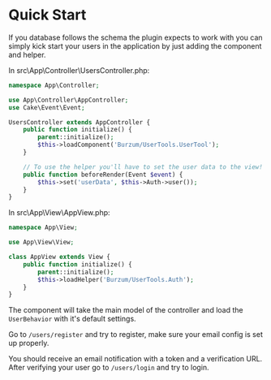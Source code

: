 Quick Start
==========

If you database follows the schema the plugin expects to work with you can simply kick start your users in the application by just adding the component and helper.

In src\App\Controller\UsersController.php:

```php
namespace App\Controller;

use App\Controller\AppController;
use Cake\Event\Event;

UsersController extends AppController {
	public function initialize() {
		parent::initialize();
		$this->loadComponent('Burzum/UserTools.UserTool');
	}

	// To use the helper you'll have to set the user data to the view!
	public function beforeRender(Event $event) {
		$this->set('userData', $this->Auth->user());
	}
}
```

In src\App\View\AppView.php:

```php
namespace App\View;

use App\View\View;

class AppView extends View {
	public function initialize() {
		parent::initialize();
		$this->loadHelper('Burzum/UserTools.Auth');
	}
}
```

The component will take the main model of the controller and load the ```UserBehavior``` with it's default settings.

Go to ```/users/register``` and try to register, make sure your email config is set up properly.

You should receive an email notification with a token and a verification URL. After verifying your user go to ```/users/login``` and try to login.
